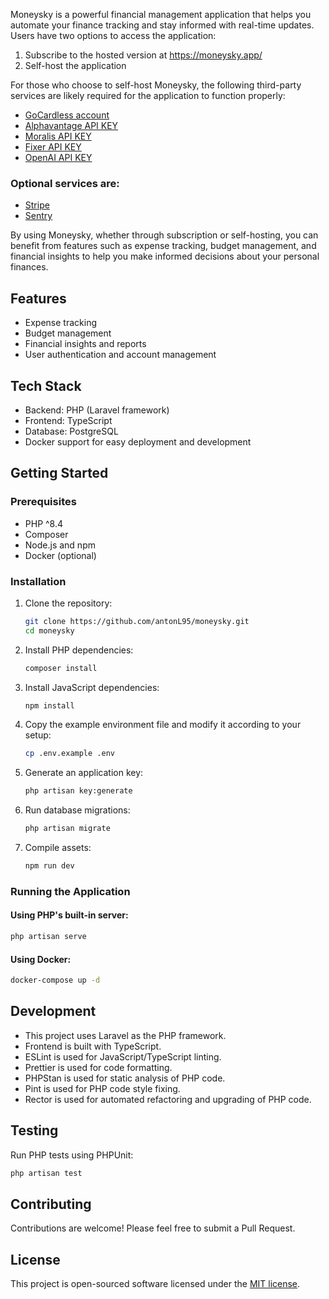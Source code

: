 Moneysky is a powerful financial management application that helps you automate your finance tracking and stay informed with real-time updates. Users have two options to access the application:

1. Subscribe to the hosted version at https://moneysky.app/
2. Self-host the application

For those who choose to self-host Moneysky, the following third-party services are likely required for the application to function properly:

- [GoCardless account](https://gocardless.com/bank-account-data/)
- [Alphavantage API KEY](https://www.alphavantage.co/)
- [Moralis API KEY](https://developers.moralis.com/)
- [Fixer API KEY](https://fixer.io/)
- [OpenAI API KEY](https://platform.openai.com/docs/overview)

### Optional services are:

- [Stripe](https://stripe.com/)
- [Sentry](https://sentry.io/)

By using Moneysky, whether through subscription or self-hosting, you can benefit from features such as expense tracking, budget management, and financial insights to help you make informed decisions about your personal finances.

## Features

- Expense tracking
- Budget management
- Financial insights and reports
- User authentication and account management

## Tech Stack

- Backend: PHP (Laravel framework)
- Frontend: TypeScript
- Database: PostgreSQL
- Docker support for easy deployment and development

## Getting Started

### Prerequisites

- PHP ^8.4
- Composer
- Node.js and npm
- Docker (optional)

### Installation

1. Clone the repository:
   ```bash
   git clone https://github.com/antonL95/moneysky.git
   cd moneysky
   ```

2. Install PHP dependencies:
   ```bash
   composer install
   ```

3. Install JavaScript dependencies:
   ```bash
   npm install
   ```

4. Copy the example environment file and modify it according to your setup:
   ```bash
   cp .env.example .env
   ```

5. Generate an application key:
   ```bash
   php artisan key:generate
   ```

6. Run database migrations:
   ```bash
   php artisan migrate
   ```

7. Compile assets:
   ```bash
   npm run dev
   ```

### Running the Application

#### Using PHP's built-in server:
```bash
php artisan serve
```

#### Using Docker:
```bash
docker-compose up -d
```

## Development

- This project uses Laravel as the PHP framework.
- Frontend is built with TypeScript.
- ESLint is used for JavaScript/TypeScript linting.
- Prettier is used for code formatting.
- PHPStan is used for static analysis of PHP code.
- Pint is used for PHP code style fixing.
- Rector is used for automated refactoring and upgrading of PHP code.

## Testing

Run PHP tests using PHPUnit:
```bash
php artisan test
```

## Contributing

Contributions are welcome! Please feel free to submit a Pull Request.

## License

This project is open-sourced software licensed under the [MIT license](https://opensource.org/licenses/MIT).


